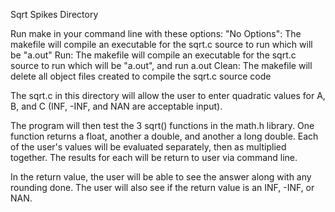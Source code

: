 Sqrt Spikes Directory

Run make in your command line with these options:
	"No Options":  The makefile will compile an executable for the sqrt.c source to run which will be "a.out"
	Run: The makefile will compile an executable for the sqrt.c source to run which will be "a.out", and run a.out
	Clean: The makefile will delete all object files created to compile the sqrt.c source code

The sqrt.c in this directory will allow the user to enter quadratic values for A, B, and C (INF, -INF, and NAN are acceptable input).  

The program will then test the 3 sqrt() functions in the math.h library.  One function returns a float, another a double, and another a long double.  Each of the user's values will be evaluated separately, then as multiplied together.  The results for each will be return to user via command line.

In the return value, the user will be able to see the answer along with any rounding done.  The user will also see if the return value is an INF, -INF, or NAN.

